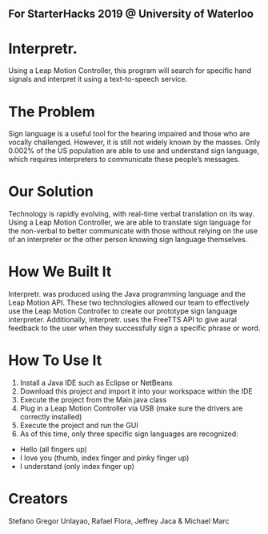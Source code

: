 ## For StarterHacks 2019 @ University of Waterloo


# Interpretr.
Using a Leap Motion Controller, this program will search for specific hand signals and interpret it using a text-to-speech service.

# The Problem
Sign language is a useful tool for the hearing impaired and those who are vocally challenged. However, it is still not widely known by the masses. Only 0.002% of the US population are able to use and understand sign language, which requires interpreters to communicate these people’s messages.

# Our Solution
Technology is rapidly evolving, with real-time verbal translation on its way. Using a Leap Motion Controller, we are able to translate sign language for the non-verbal to better communicate with those without relying on the use of an interpreter or the other person knowing sign language themselves.

# How We Built It
Interpretr. was produced using the Java programming language and the Leap Motion API. These two technologies allowed our team to effectively use the Leap Motion Controller to create our prototype sign language interpreter. Additionally, Interpretr. uses the FreeTTS API to give aural feedback to the user when they successfully sign a specific phrase or word.

# How To Use It
1) Install a Java IDE such as Eclipse or NetBeans
2) Download this project and import it into your workspace within the IDE
3) Execute the project from the Main.java class
4) Plug in a Leap Motion Controller via USB (make sure the drivers are correctly installed)
5) Execute the project and run the GUI
5) As of this time, only three specific sign languages are recognized:
  - Hello (all fingers up)
  - I love you (thumb, index finger and pinky finger up)
  - I understand (only index finger up)

# Creators
Stefano Gregor Unlayao, Rafael Flora, Jeffrey Jaca & Michael Marc

